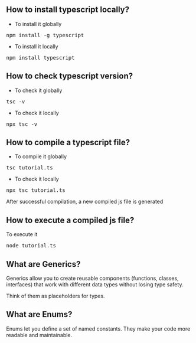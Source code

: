## How to install typescript locally?
- To install it globally
<pre>npm install -g typescript</pre>

- To install it locally<br>
<pre>npm install typescript</pre>


## How to check typescript version?
- To check it globally
<pre>tsc -v</pre>

- To check it locally
<pre>npx tsc -v</pre>

## How to compile a typescript file?
- To compile it globally
<pre>tsc tutorial.ts</pre>

- To check it locally
<pre>npx tsc tutorial.ts</pre>

After successful compilation, a new compiled js file is generated

## How to execute a compiled js file?
To execute it
<pre>node tutorial.ts</pre>

## What are Generics?
Generics allow you to create reusable components (functions, classes, interfaces) that work with different data types without losing type safety.

Think of them as placeholders for types.

## What are Enums?
Enums let you define a set of named constants. They make your code more readable and maintainable.